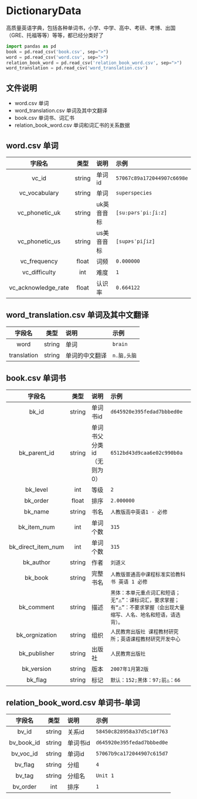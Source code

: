 # DictionaryData

高质量英语字典，包括各种单词书，小学、中学、高中、考研、考博、出国（GRE、托福等等）等等，都已经分类好了

```python
import pandas as pd
book = pd.read_csv('book.csv', sep=">")
word = pd.read_csv('word.csv', sep=">")
relation_book_word = pd.read_csv('relation_book_word.csv', sep=">")
word_translation = pd.read_csv('word_translation.csv')
```

## 文件说明

- word.csv 单词
- word_translation.csv 单词及其中文翻译
- book.csv 单词书、词汇书
- relation_book_word.csv 单词和词汇书的关系数据

## word.csv 单词

|       字段名        |  类型  | 说明       | 示例                       |
| :-----------------: | :----: | :--------- | :------------------------- |
|        vc_id        | string | 单词id     | `57067c89a172044907c6698e` |
|    vc_vocabulary    | string | 单词       | `superspecies`             |
|   vc_phonetic_uk    | string | uk英音音标 | `[su:pərsˈpi:ʃi:z]`        |
|   vc_phonetic_us    | string | us美音音标 | `[supɚsˈpiʃiz]`            |
|    vc_frequency     | float  | 词频       | `0.000000`                 |
|    vc_difficulty    |  int   | 难度       | `1`                        |
| vc_acknowledge_rate | float  | 认识率     | `0.664122`                 |

## word_translation.csv 单词及其中文翻译

|       字段名        |  类型  | 说明       | 示例            |
| :-----------------: | :----: | :--------- | :------------ |
|       word        | string | 单词          | `brain`      |
|  translation      | string | 单词的中文翻译  | `n.脑,头脑`   |


## book.csv 单词书

|       字段名       |  类型  | 说明                      | 示例                                                                                                                     |
| :----------------: | :----: | :------------------------ | :----------------------------------------------------------------------------------------------------------------------- |
|       bk_id        | string | 单词书id                  | `d645920e395fedad7bbbed0e`                                                                                               |
|    bk_parent_id    | string | 单词书父分类id（无则为0） | `6512bd43d9caa6e02c990b0a`                                                                                               |
|      bk_level      |  int   | 等级                      | `2`                                                                                                                      |
|      bk_order      | float  | 排序                      | `2.000000`                                                                                                               |
|      bk_name       | string | 书名                      | `人教版高中英语1 - 必修`                                                                                                 |
|    bk_item_num     |  int   | 单词个数                  | `315`                                                                                                                    |
| bk_direct_item_num |  int   | 单词个数                  | `315`                                                                                                                    |
|     bk_author      | string | 作者                      | `刘道义`                                                                                                                 |
|      bk_book       | string | 完整书名                  | `人教版普通高中课程标准实验教科书 英语 1 必修`                                                                           |
|     bk_comment     | string | 描述                      | `黑体：本单元重点词汇和短语；无“△”：课标词汇，要求掌握；有“△”：不要求掌握（会出现大量缩写、人名、地名和短语，请选背）。` |
|   bk_orgnization   | string | 组织                      | `人民教育出版社 课程教材研究所；英语课程教材研究开发中心`                                                                |
|    bk_publisher    | string | 出版社                    | `人民教育出版社`                                                                                                         |
|     bk_version     | string | 版本                      | `2007年1月第2版`                                                                                                         |
|      bk_flag       | string | 标记                      | `默认：152;黑体：97;前△：66`                                                                                             |


## relation_book_word.csv 单词书-单词

|   字段名   |  类型  | 说明     | 示例                       |
| :--------: | :----: | :------- | :------------------------- |
|   bv_id    | string | 关系id   | `58450c828958a37d5c10f763` |
| bv_book_id | string | 单词书id | `d645920e395fedad7bbbed0e` |
| bv_voc_id  | string | 单词id   | `57067b9ca172044907c615d7` |
|  bv_flag   | string | 分组     | `4`                        |
|   bv_tag   | string | 分组名   | `Unit 1`                   |
|  bv_order  |  int   | 排序     | `1`                        |


